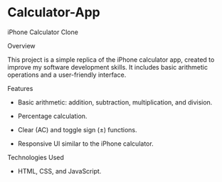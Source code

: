 # Calculator-App

iPhone Calculator Clone

Overview

This project is a simple replica of the iPhone calculator app, created to improve my software development skills. It includes basic arithmetic operations and a user-friendly interface.

Features

- Basic arithmetic: addition, subtraction, multiplication, and division.

- Percentage calculation.

- Clear (AC) and toggle sign (±) functions.

- Responsive UI similar to the iPhone calculator.

Technologies Used

- HTML, CSS, and JavaScript.
